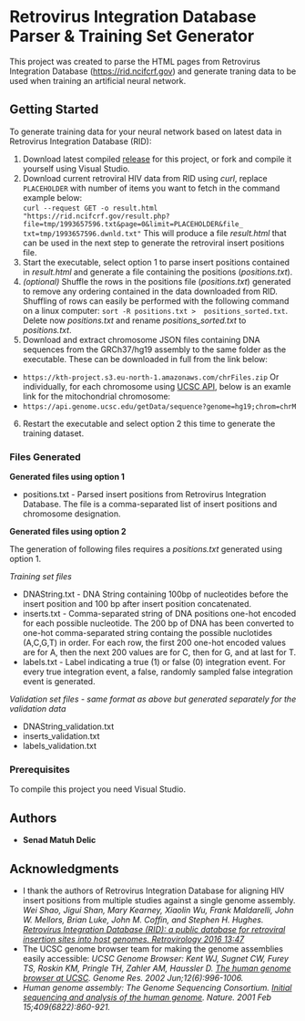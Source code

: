 # Retrovirus Integration Database Parser & Training Set Generator 
This project was created to parse the HTML pages from Retrovirus Integration Database (https://rid.ncifcrf.gov) and generate traning data to be used when training an artificial neural network.

## Getting Started

To generate training data for your neural network based on latest data in Retrovirus Integration Database (RID):
1. Download latest compiled [release](https://github.com/senadmd/RetrovirusIntegrationDatabaseParser/releases "latest release") for this project, or fork and compile it yourself using Visual Studio.
2. Download current retroviral HIV data from RID using *curl*, replace `PLACEHOLDER` with number of items you want to fetch in the command example below:  
``
curl --request GET -o result.html "https://rid.ncifcrf.gov/result.php?file=tmp/1993657596.txt&page=0&limit=PLACEHOLDER&file_
txt=tmp/1993657596.dwnld.txt"
``
  This will produce a file *result.html* that can be used in the next step to generate the retroviral insert positions file.
3. Start the executable, select option 1 to parse insert positions contained in *result.html* and generate a file containing the positions (*positions.txt*).
4. *(optional)* Shuffle the rows in the positions file (*positions.txt*) generated to remove any ordering contained in the data downloaded from RID. Shuffling of rows can easily be performed with the following command on a linux computer: 
``
sort -R positions.txt >  positions_sorted.txt
``.
  Delete now *positions.txt* and rename *positions_sorted.txt* to *positions.txt*.
5. Download and extract chromosome JSON files containing DNA sequences from the GRCh37/hg19 assembly to the same folder as the executable. These can be downloaded in full from the link below:
* ``https://kth-project.s3.eu-north-1.amazonaws.com/chrFiles.zip``
Or individually, for each chromosome using [UCSC API](http://genome.ucsc.edu/goldenPath/help/api.html), below is an examle link for the mitochondrial chromosome:
* ``https://api.genome.ucsc.edu/getData/sequence?genome=hg19;chrom=chrM``
6. Restart the executable and select option 2 this time to generate the training dataset.
### Files Generated
**Generated files using option 1**
- positions.txt - Parsed insert positions from Retrovirus Integration Database. The file is a comma-separated list of insert positions and chromosome designation. 

**Generated files using option 2**

The generation of following files requires a *positions.txt* generated using option 1.

*Training set files*
- DNAString.txt - DNA String containing 100bp of nucleotides before the insert position and 100 bp after insert position concatenated.
- inserts.txt - Comma-separated string of DNA positions one-hot encoded for each possible nucleotide. The 200 bp of DNA has been converted to one-hot comma-separated string containg the possible nuclotides (A,C,G,T) in order. For each row, the first 200 one-hot encoded values are for A, then the next 200 values are for C, then for G, and at last for T.
- labels.txt - Label indicating a true (1) or false (0) integration event. For every true integration event, a false, randomly sampled false integration event is generated.

*Validation set files - same format as above but generated separately for the validation data*
- DNAString_validation.txt
- inserts_validation.txt
- labels_validation.txt    

### Prerequisites

To compile this project you need Visual Studio.

## Authors

* **Senad Matuh Delic** 



## Acknowledgments

* I thank the authors of Retrovirus Integration Database for aligning HIV insert positions from multiple studies against a single genome assembly.
*Wei Shao, Jigui Shan, Mary Kearney, Xiaolin Wu, Frank Maldarelli, John W. Mellors, Brian Luke, John M. Coffin, and Stephen H. Hughes. [Retrovirus Integration Database (RID): a public database for retroviral insertion sites into host genomes. Retrovirology 2016 13:47](http://www.retrovirology.com/content/13/1/47)*
* The UCSC genome browser team for making the genome assemblies easily accessible: *UCSC Genome Browser: Kent WJ, Sugnet CW, Furey TS, Roskin KM, Pringle TH, Zahler AM, Haussler D. [The human genome browser at UCSC](http://www.genome.org/cgi/content/abstract/12/6/996). Genome Res. 2002 Jun;12(6):996-1006.*
* *Human genome assembly: The Genome Sequencing Consortium. [Initial sequencing and analysis of the human genome](http://www.nature.com/nature/journal/v409/n6822/abs/409860a0.html). Nature. 2001 Feb 15;409(6822):860-921.*